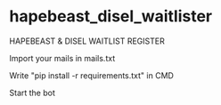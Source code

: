 # hapebeast_disel_waitlister


HAPEBEAST & DISEL WAITLIST REGISTER



Import your mails in mails.txt


Write "pip install -r requirements.txt" in CMD


Start the bot
